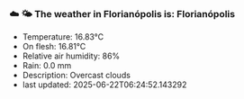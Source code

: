 ### ☁️ 🌤️  The weather in Florianópolis is: Florianópolis

- Temperature: 16.83°C
- On flesh: 16.81°C
- Relative air humidity: 86%
- Rain: 0.0 mm
- Description: Overcast clouds
- last updated: 2025-06-22T06:24:52.143292
